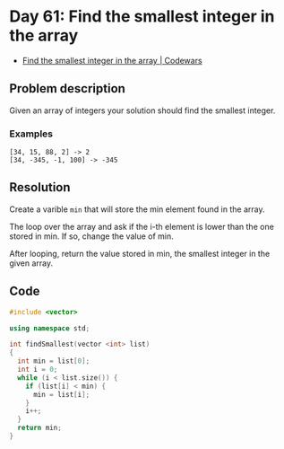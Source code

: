 # Day 61: Find the smallest integer in the array

- [Find the smallest integer in the array | Codewars](https://www.codewars.com/kata/55a2d7ebe362935a210000b2)

## Problem description

Given an array of integers your solution should find the smallest integer.

### Examples

```text
[34, 15, 88, 2] -> 2
[34, -345, -1, 100] -> -345
```

## Resolution

Create a varible `min` that will store the min element found in the array.

The loop over the array and ask if the i-th element is lower than the one stored in min. If so, change the value of min.

After looping, return the value stored in min, the smallest integer in the given array.

## Code

```C++
#include <vector>

using namespace std;

int findSmallest(vector <int> list)
{
  int min = list[0];
  int i = 0;
  while (i < list.size()) {
    if (list[i] < min) {
      min = list[i];
    }
    i++;
  }
  return min;
}
```

